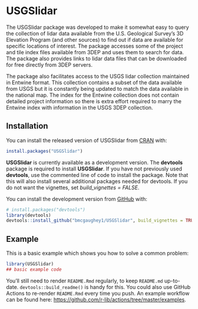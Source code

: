 
<!-- README.md is generated from README.Rmd. Please edit that file -->

# USGSlidar

<!-- badges: start -->

<!-- badges: end -->

The USGSlidar package was developed to make it somewhat easy to query
the collection of lidar data available from the U.S. Geological Survey’s
3D Elevation Program (and other sources) to find out if data are
available for specific locations of interest. The package accesses some
of the project and tile index files available from 3DEP and uses them to
search for data. The package also provides links to lidar data files
that can be downloaded for free directly from 3DEP servers.

The package also facilitates access to the USGS lidar collection
maintained in Entwine format. This collection contains a subset of the
data available from USGS but it is constantly being updated to match the
data available in the national map. The index for the Entwine collection
does not contain detailed project information so there is extra effort
required to marry the Entwine index with information in the USGS 3DEP
collection.

## Installation

You can install the released version of USGSlidar from
[CRAN](https://CRAN.R-project.org) with:

``` r
install.packages("USGSlidar")
```

**USGSlidar** is currently available as a development version. The
**devtools** package is required to install **USGSlidar**. If you have
not previously used **devtools**, use the commented line of code to
install the package. Note that this will also install several additional
packages needed for devtools. If you do not want the vignettes, set
*build\_vignettes = FALSE*.

You can install the development version from
[GitHub](https://github.com/) with:

``` r
# install.packages("devtools")
library(devtools)
devtools::install_github("bmcgaughey1/USGSlidar", build_vignettes = TRUE)
```

## Example

This is a basic example which shows you how to solve a common problem:

``` r
library(USGSlidar)
## basic example code
```

You’ll still need to render `README.Rmd` regularly, to keep `README.md`
up-to-date. `devtools::build_readme()` is handy for this. You could also
use GitHub Actions to re-render `README.Rmd` every time you push. An
example workflow can be found here:
<https://github.com/r-lib/actions/tree/master/examples>.
